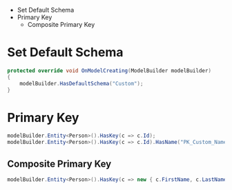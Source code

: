 * Set Default Schema
* Primary Key
  * Composite Primary Key
# Set Default Schema
```csharp
protected override void OnModelCreating(ModelBuilder modelBuilder)
{
    modelBuilder.HasDefaultSchema("Custom");
}
```
# Primary Key
```csharp
modelBuilder.Entity<Person>().HasKey(c => c.Id);
modelBuilder.Entity<Person>().HasKey(c => c.Id).HasName("PK_Custom_Name");
```
## Composite Primary Key
```csharp
modelBuilder.Entity<Person>().HasKey(c => new { c.FirstName, c.LastName});
```
